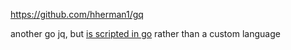 https://github.com/hherman1/gq

another go jq, but <u>is scripted in go</u> rather than a custom language







